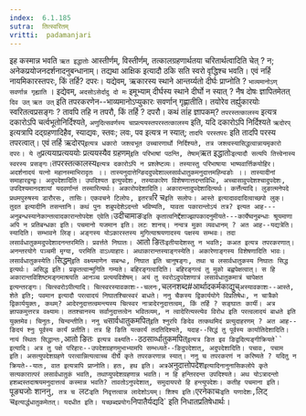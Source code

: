 ```yaml
---
index:  6.1.185
sutra:  तित्स्वरितम्
vritti:  padamanjari
---
```


इह कस्मान्न भवति `ऋत इद्धातोः` आस्तीर्णम्, विस्तीर्णम्, तत्कालग्रहणार्थतया चरितार्थत्वादिति चेत् ? न; अनेकप्रयोजनदर्शनादनुबन्धानाम्। तद्यथा आक्षिक इत्यादौ ठकि सति स्वरो वृद्धिश्च भवति। एवं नर्हि नायमिकारस्तपरः, किं तर्हि? दपरः। यद्येवम्, ऋकारस्य स्थाने आन्तर्य्यतो दीर्घः प्राप्नोति ? `भाव्यमानोऽण् सवर्णान्न गृह्याति` । इद्येवम्, `अदसोऽसेर्दादु दो मः` इमूभ्याम् दीर्घस्य स्थाने दीर्घो न स्यात् ? नैष दोषः ज्ञापितमेतत् `दिव उत्` `ऋत उत्` इति तपरकरणेन--भाव्यमानोऽप्युकारः सवर्णान् गृह्णातीति। तयोरेव तर्ह्युकारयोः स्वरितत्वप्रसङ्गः ? तावपि तहि न तपरौ, किं तर्हि ? दपरौ। कथं तÍह ज्ञापकम्? `तपरस्तत्कालस्य` इत्यत्र दकारोऽपि चर्त्वभूतोनिर्दिश्यते, `अणुदित्सवर्णस्य चाप्रत्ययस्तपरस्तत्कालस्य` इति, यदि दकारोऽपि निर्दिश्यते `ऋदोरप्` इत्यत्रापि दद्ग्रहणादिहैव, स्याद्यवः, स्तवः; लवः, पव इत्यत्र न स्यात्; `तादपि परस्तपरः` इति तादपि परस्य तपरत्वात्। एवं तर्हि ऋदोरप्` इत्यत्र धकारो जश्त्वभूत उच्चारणार्थो निर्दिश्यते, तत्र जश्त्वस्यासिद्धत्वान्नायमृकारो दपरः। ये तु `प्रत्ययाप्रत्यययोः प्रत्ययस्यैव ग्रहणम्` इति परिभाषां पठन्ति, तेषाम् `ऋत इद्धातोः` इत्यादौ सत्यपि तित्त्वेनास्य स्वरस्य प्रसङ्गः। `तपरस्तत्कालस्य` इत्यत्र दकारोऽपि न प्रश्लेष्टव्यः।
	तस्यास्तु परिभाषाया भाष्यवार्त्तिकयोहिर।
	अदर्शनादयं यत्नो महानस्माभिरादृतः ।।
तास्यनुदात्तेन्ङिददुपदेशाल्लसार्वधातुकमनुदात्तमह्न्विङोः ।। तास्यादीनां समाहारद्वन्द्वः। अदुपदेशादिति। उपदिश्यत इत्युपदेशः, तस्याकारेण विशेषणात्तदन्तविधिः, अच्चासावुपदेशश्चादुपदेशः, उपदिश्यमानदशायां यदवर्णान्तं तस्मारित्यर्थः। अकारोपदेशादिति। अकारान्तादुपदेशादित्यर्थः। कर्त्तेत्यादि। लुङात्मनेपदे प्रथमपुरुषस्य डारौरसः, तासिः। एकवचने टिलोपः, इतरत्र `रि च` इति सलोपः।
	आस्ते इत्यादावदादित्वाच्छपो लुक्।
	तुदत इत्यादीनि तसन्तानि। कथं पुनः शबुपदेशेऽदन्तो भविष्यति, यावता पकारान्तोऽयं तत्र? इत्यत आह---अनुबन्धस्यानेकान्तत्वादकारान्तोपदेश एवेति। `उदीचामाङः`इति कृतात्वनिर्द्देशाज्झापकादनुमीयते---कार्येष्वनुबन्धाः श्रूयमाणा अपि न प्रतिबन्धका इति। पचमानो यजमान इति। लटः शानच्। नन्वत्र मुका व्यवधानम् ? अत आह--यद्यत्रेति। स्यादिति। सम्भावने लिङ्। अङ्गस्य योऽकारस्तस्य मुगित्याश्रयणादस्य पक्षस्य सम्भवः। तदा लसार्वधातुकमदुपदेशादनन्तरमिति। प्रवर्त्तते निघातः। `आतो ङितः` इतीयादेशस्तु न भवति; कअत इत्यत्र तपरकरणात्। अनन्तरयोगे पञ्चमी मृग्या, परमिति वाऽध्याहारः। अथाकारान्तस्याङ्गस्येति। अकारेणाङ्गस्य विशेषणादिति भावः। लसार्वधातुकस्येति। `सिद्धम्` इति वक्ष्यमाणेन सबन्धः, निघात इति चानुषङ्गः, तथा च लसार्वधातुकस्य निघातः सिद्ध इत्यर्थः। असिद्ध इति। प्रकृतत्वान्मुगिति गम्यते। बहिरङ्गत्वादिति। बहिरङ्गत्वं तु मुको बह्वपेक्षत्वात्। स हि अकारान्तविशिष्टमङ्गमाश्रयति आनञ्च प्रत्ययविशेषम्। अयं तु स्वरोऽदुपदेशणात्रं लसार्वधातुकमात्रं चापेक्षत इत्यन्तरङ्गः। चित्स्वरोऽपीत्यादि। चित्स्वरस्यावकाशः--चलनः, `चलनशब्द#आर्थादकर्मकाद्युच्` अस्यावकाशः--आस्ते, शेते इति; पवमान इत्यादौ परत्वादयं निघातश्चित्स्वरं बाधते। ननु चैकस्य द्विकार्ययोगे विप्रतिषेधः, न चात्रैको द्विकार्ययुक्तः, कथम्? आदेरनुदात्तत्वमन्त्यस्य चित्स्वर नात्रादेरनुदात्तत्वम्, किं तर्हि ? सङ्घातः कार्यी। अत्र ज्ञापकमुत्तरत्र वक्ष्यामः। ततश्चानस्य सर्वानुदात्तत्वेन भवितव्यम्, न त्वादेरित्यस्त्येव विरोध इति परत्वलादयं बाधते इति युक्तमेव।
	चिनुतः, चिन्वन्तीति। ननु च `सार्वधातुकमपित्` इति श्नुरपि ङिदेव तत्कथमिदं प्रत्युदाहरणम् ? अत आह--ङिदयं श्नुः पूर्वस्य कार्यं प्रतीति। तत्र हि ङिति यत्कार्यं तदतिदिश्यते, यदाह--सिद्धं तु पूर्वस्य कार्यातिदेशादिति। नायं स्थितः सिद्धान्तः, `आतो ङितः` इत्यत्र वक्ष्यति--`ठठसार्व्धातुकमपित्` इत्यत्र ङित इव ङिद्वदित्यङ्गीक्रियते`` इत्यादि। अत्र तु पक्षे परिहारः--उपदेशग्रहणमुभाभ्यामपि सम्भध्यते--ङिदुपदेशात्, अदुपदेशादिति। पचावः, पचाम इति। असत्युपदेशग्रहणे परत्वान्नित्यत्वाच्च दीर्घे कृते तपरकरणान्न स्यात्। ननु च तपरकरणं न करिष्यते ? यदितु न क्रियते--यातः, वात इत्यत्रापि प्राप्नोति। हतः, हथ इति। अत्र `अनुदात्तोपदेश` इत्यादिनानुनासिकलोपे कृते सत्यकारात्परं लसार्वधातुकं भवति, तथाप्युपदेशग्रहणान्न भवति। न हि हन्तिरदन्त उपदिश्यते। अथ योऽत्रादन्तो हशब्दस्तदाश्रयमनुदात्तत्वं कस्मान्न भवति? तावतोऽनुपदेशात्, समुदायपरो हि हन्त्युपदेशः। कतीह पचमाना इति। `पूङ्यजोः शाननु`, तत्र च `लटः` इति निवृत्तत्वान्न लादेशोऽयम्। शिश्य इति। `एरनेकाचः` इति यणादेशः, `लिट् च` इत्यार्द्धधातुकमेतत्। यदधीत इति। यच्छब्दप्रयोगः `निपातैर्यद्यदि` इति निधातप्रतिषेधार्थः।

